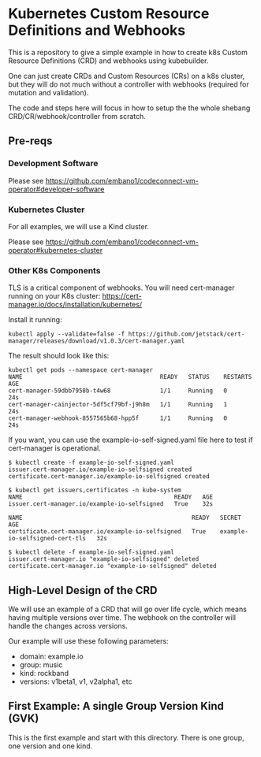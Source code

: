 # Kubernetes Custom Resource Definitions and Webhooks

This is a repository to give a simple example in how to create k8s Custom Resource Definitions (CRD) and webhooks using kubebuilder.

One can just create CRDs and Custom Resources (CRs) on a k8s cluster, but they will do not much without a controller with webhooks (required for mutation and validation).

The code and steps here will focus in how to setup the the whole shebang CRD/CR/webhook/controller from scratch.

## Pre-reqs

### Development Software

Please see https://github.com/embano1/codeconnect-vm-operator#developer-software 

### Kubernetes Cluster

For all examples, we will use a Kind cluster.

Please see https://github.com/embano1/codeconnect-vm-operator#kubernetes-cluster

### Other K8s Components

TLS is a critical component of webhooks. You will need cert-manager running on your K8s cluster: 
https://cert-manager.io/docs/installation/kubernetes/

Install it running:
```
kubectl apply --validate=false -f https://github.com/jetstack/cert-manager/releases/download/v1.0.3/cert-manager.yaml
```

The result should look like this:

```
kubectl get pods --namespace cert-manager
NAME                                       READY   STATUS    RESTARTS   AGE
cert-manager-59dbb7958b-t4w68              1/1     Running   0          24s
cert-manager-cainjector-5df5cf79bf-j9h8m   1/1     Running   1          24s
cert-manager-webhook-8557565b68-hpp5f      1/1     Running   0          24s
```

If you want, you can use the example-io-self-signed.yaml file here to test if cert-manager is operational.

```
$ kubectl create -f example-io-self-signed.yaml 
issuer.cert-manager.io/example-io-selfsigned created
certificate.cert-manager.io/example-io-selfsigned created

$ kubectl get issuers,certificates -n kube-system
NAME                                           READY   AGE
issuer.cert-manager.io/example-io-selfsigned   True    32s

NAME                                                READY   SECRET                           AGE
certificate.cert-manager.io/example-io-selfsigned   True    example-io-selfsigned-cert-tls   32s

$ kubectl delete -f example-io-self-signed.yaml
issuer.cert-manager.io "example-io-selfsigned" deleted
certificate.cert-manager.io "example-io-selfsigned" deleted
```


## High-Level Design of the CRD

We will use an example of a CRD that will go over life cycle, which means having multiple versions over time.
The webhook on the controller will handle the changes across versions.

Our example will use these following parameters:
- domain: example.io
- group: music
- kind: rockband
- versions: v1beta1, v1, v2alpha1, etc

## First Example: A single Group Version Kind (GVK)

This is the first example and start with this directory.
There is one group, one version and one kind.
